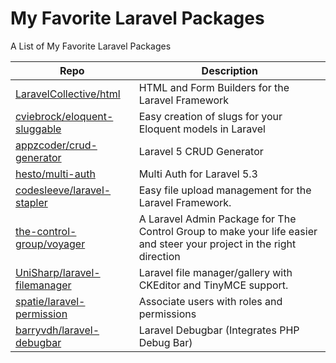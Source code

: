 # My Favorite Laravel Packages

A List of My Favorite Laravel Packages


| Repo | Description |
|---------|-------------|
| [LaravelCollective/html](https://github.com/LaravelCollective/html) | HTML and Form Builders for the Laravel Framework |
| [cviebrock/eloquent-sluggable](https://github.com/cviebrock/eloquent-sluggable) |  Easy creation of slugs for your Eloquent models in Laravel |
| [appzcoder/crud-generator](https://github.com/appzcoder/crud-generator) | Laravel 5 CRUD Generator |
| [hesto/multi-auth](https://github.com/hesto/multi-auth) |  Multi Auth for Laravel 5.3 |
| [codesleeve/laravel-stapler](https://github.com/codesleeve/laravel-stapler) | Easy file upload management for the Laravel Framework. |
| [the-control-group/voyager](https://github.com/the-control-group/voyager) | A Laravel Admin Package for The Control Group to make your life easier and steer your project in the right direction |
| [UniSharp/laravel-filemanager](https://github.com/UniSharp/laravel-filemanager) | Laravel file manager/gallery with CKEditor and TinyMCE support. |
| [spatie/laravel-permission](https://github.com/spatie/laravel-permission) | Associate users with roles and permissions |
| [barryvdh/laravel-debugbar](https://github.com/barryvdh/laravel-debugbar) | Laravel Debugbar (Integrates PHP Debug Bar) |